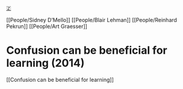 [🇿](zotero://select/library/items/26U8TT7K)

[[People/Sidney D’Mello]] [[People/Blair Lehman]] [[People/Reinhard Pekrun]] [[People/Art Graesser]] 
# Confusion can be beneficial for learning (2014)

[[Confusion can be beneficial for learning]]